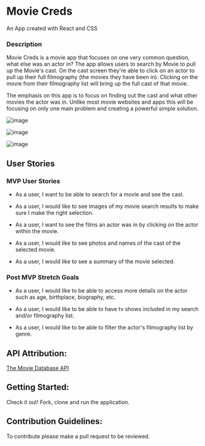 # Movie Creds

An App created with React and CSS

### Description

Movie Creds is a movie app that focuses on one very common question, what else was an actor in? The app allows users to search by Movie to pull up the Movie's cast. On the cast screen they're able to click on an actor to pull up their full filmography (the movies they have been in). Clicking on the movie from their filmography list will bring up the full cast of that movie.

The emphasis on this app is to focus on finding out the cast and what other movies the actor was in. Unlike most movie websites and apps this will be focusing on only one main problem and creating a powerful simple solution.

![image](https://media.git.generalassemb.ly/user/28719/files/71165880-d5dd-11ea-8c5a-422d5b064d19)

![image](https://media.git.generalassemb.ly/user/28719/files/77f19b00-d5de-11ea-98b6-c217190128f2)

![image](https://media.git.generalassemb.ly/user/28719/files/be46fa00-d5de-11ea-89c4-db895cbef53d)

## User Stories

### MVP User Stories

- As a user, I want to be able to search for a movie and see the cast.

- As a user, I would like to see images of my movie search results to make sure I make the right selection.

- As a user, I want to see the films an actor was in by clicking on the actor within the movie.

- As a user, I would like to see photos and names of the cast of the selected movie.

- As a user, I would like to see a summary of the movie selected.

### Post MVP Stretch Goals

- As a user, I would like to be able to access more details on the actor such as age, birthplace, biography, etc.

- As a user, I would like to be able to have tv shows included in my search and/or filmography list.

- As a user, I would like to be able to filter the actor's filmography list by genre.

## API Attribution:

[The Movie Database API](https://developers.themoviedb.org/3)

## Getting Started:

Check it out! Fork, clone and run the application.

## Contribution Guidelines:

To contribute please make a pull request to be reviewed.
